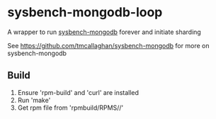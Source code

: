 # sysbench-mongodb-loop
A wrapper to run [sysbench-mongodb](https://github.com/tmcallaghan/sysbench-mongodb) forever and initiate sharding

See https://github.com/tmcallaghan/sysbench-mongodb for more on sysbench-mongodb

## Build
1. Ensure 'rpm-build' and 'curl' are installed
2. Run 'make'
3. Get rpm file from 'rpmbuild/RPMS/<arch>/'
